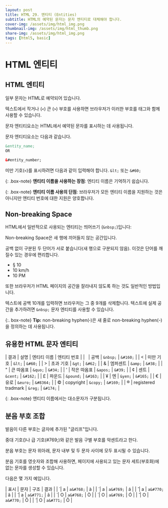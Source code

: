 ```yaml
---
layout: post
title: HTML 29. 엔티티 (Entities)
subtitle: HTML의 예약된 문자는 문자 엔티티로 대체해야 합니다.
cover-img: /assets/img/html_img.png
thumbnail-img: /assets/img/html_thumb.png
share-img: /assets/img/html_img.png
tags: [html5, basic]
---
```


# HTML 엔티티

## HTML 엔티티

일부 문자는 HTML로 예약되어 있습니다.

텍스트에서 작거나 (```<```) 큰 (```>```) 부호를 사용하면 브라우저가 이러한 부호를 태그와 함께 사용할 수 있습니다.

문자 엔티티요소는 HTML에서 예약된 문자를 표시하는 데 사용됩니다.

문자 엔티티요소는 다음과 같습니다.

```html
&entity_name;
OR

&#entity_number;
```

미만 기호(```<```)를 표시하려면 다음과 같이 입력해야 합니다. ```&lt;``` 또는 ```&#60;```

{: .box-note}
**엔티티 이름을 사용하는 장점**: 엔티티 이름은 기억하기 쉽습니다.

{: .box-note}
**엔티티 이름 사용의 단점**: 브라우저가 모든 엔티티 이름을 지원하는 것은 아니지만 엔티티 번호에 대한 지원은 양호합니다.

## Non-breaking Space

HTML에서 일반적으로 사용되는 엔티티는 띄어쓰기 (```&nbsp;```)입니다: 

Non-breaking Space은 새 행에 끼어들지 않는 공간입니다.

공백 없이 구분된 두 단어가 서로 붙습니다(새 행으로 구분되지 않음). 이것은 단어를 깨질수 있는 경우에 편리합니다.

+ § 10
+ 10 km/h
+ 10 PM

또한 브라우저가 HTML 페이지의 공간을 잘라내지 않도록 하는 것도 일반적인 방법입니다.

텍스트에 공백 10개를 입력하면 브라우저는 그 중 9개를 삭제합니다. 텍스트에 실제 공간을 추가하려면 ```&nbsp;``` 문자 엔티티를 사용할 수 있습니다.

{:. box-note}
**Tip:** non-breaking hyphen(&#8209;)은 새 줄로 non-breaking hyphen(-)을 정의하는 데 사용됩니다.

## 유용한 HTML 문자 엔티티

| 결과 | 설명 | 엔티티 이름 | 엔티티 번호 |
| &nbsp; | 공백 | ```&nbsp;``` | ```&#160;``` |
| &lt; | 미만 기호 | ```&lt;``` | ```&#60;``` |
| &gt; | 초과 기호 | ```&gt;``` | ```&#62;``` |
| &amp; | 엠퍼센트 | ```&amp;``` | ```&#38;``` |
| &quot; | 큰 따옴표 | ```&quo;``` | ```&#34;``` |
| &apos; | 작은 따옴표 | ```&apos;``` | ```&#39;``` |
| &cent; | 센트 | ```&cent;``` | ```&#162;``` |
| &pound; | 파운드 | ```&pound;``` | ```&#163;``` |
| &yen; | 엔 | ```&yen;``` | ```&#165;``` |
| &euro; | 유로 | ```&euro;``` | ```&#8364;``` |
| &copy; | copyright | ```&copy;``` | ```&#169;``` |
| &reg; | registered tradmark | ```&reg;``` | ```&#174;``` |

{: .box-note}
엔티티 이름에서는 대소문자가 구분됩니다.

## 분음 부호 조합

발음이 다른 부호는 글자에 추가된 "글리프"입니다.

중대 기호(&#768;)나 급 기호(#769;)와 같은 발음 구별 부호를 악센트라고 한다.

분음 부호는 문자 위아래, 문자 내부 및 두 문자 사이에 모두 표시될 수 있습니다.

분음 기호를 영숫자와 조합해 사용하면, 페이지에 사용되고 있는 문자 세트(부호화)에 없는 문자를 생성할 수 있습니다.

다음은 몇 가지 예입니다.

| 표시 | 문자 | 구조 | 결과 |
| &#768; | a | ```a&#768;``` | a&#768; |
| &#769; | a | ```a&#769;``` | a&#769; |
| &#770; | a | ```a&#770;``` | a&#770; |
| &#771; | a | ```a&#771;``` | a&#771; |
| &#768; | O | ```a&#768;``` | O&#768; |
| &#769; | O | ```a&#769;``` | O&#769; |
| &#770; | O | ```a&#770;``` | O&#770; |
| &#771; | O | ```a&#771;``` | O&#771; |
